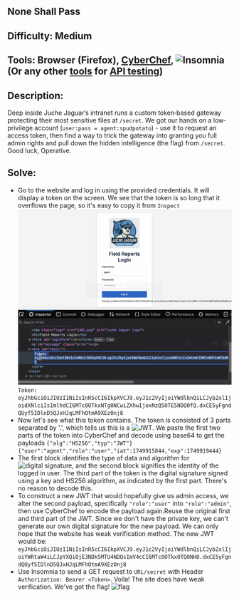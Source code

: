 ## None Shall Pass
## Difficulty: Medium
## Tools: Browser (Firefox), [CyberChef](https://cyberchef.org/), ![Insomnia](https://insomnia.rest/download) (Or any other [tools](https://www.guru99.com/top-6-api-testing-tool.html) for [API testing](https://testsigma.com/guides/api-testing/))
## Description: 
Deep inside Juche Jaguar’s intranet runs a custom token‐based gateway protecting their most sensitive files at ```/secret```. We got our hands on a low‐privilege account (```user:pass = agent:spudpotato```) - use it to request an access token, then find a way to trick the gateway into granting you full admin rights and pull down the hidden intelligence (the flag) from ```/secret```. Good luck, Operative.
## Solve:
- Go to the website and log in using the provided credentials. It will display a token on the screen. We see that the token is so long that it overflows the page, so it's easy to copy it from ```Inspect```
![login](login.jpg)
![inspect](inspect.jpg)
```Token: eyJhbGciOiJIUzI1NiIsInR5cCI6IkpXVCJ9.eyJ1c2VyIjoiYWdlbnQiLCJyb2xlIjoidXNlciIsImlhdCI6MTc0OTkxNTg0NCwiZXhwIjoxNzQ5OTE5NDQ0fQ.dxCE5yFgndQUyf5IDlnD5QJxHJqLMFhOtmA9XEz0nj8```
- Now let's see what this token contains. The token is consisted of 3 parts separated by '.', which tells us this is a ![JWT](https://www.geeksforgeeks.org/json-web-token-jwt/). We paste the first two parts of the token into CyberChef and decode using base64 to get the payloads
```{"alg":"HS256","typ":"JWT"}```
```{"user":"agent","role":"user","iat":1749915844,"exp":1749919444}```
- The first block identifies the type of data and algorithm for ![digital signature](https://www.geeksforgeeks.org/computer-networks/digital-signatures-certificates/), and the second block signifies the identity of the logged in user. The third part of the token is the digital signature signed using a key and HS256 algorithm, as indicated by the first part. There's no reason to decode this.
- To construct a new JWT that would hopefully give us admin access, we alter the second payload, specifically ```"role":"user"``` into ```"role":"admin"```, then use CyberChef to encode the payload again.Reuse the original first and third part of the JWT. Since we don't have the private key, we can't generate our own digital signature for the new payload. We can only hope that the website has weak verification method. The new JWT would be: ```eyJhbGciOiJIUzI1NiIsInR5cCI6IkpXVCJ9.eyJ1c2VyIjoiYWdlbnQiLCJyb2xlIjoiYWRtaW4iLCJpYXQiOjE3NDk5MTU4NDQsImV4cCI6MTc0OTkxOTQ0NH0.dxCE5yFgndQUyf5IDlnD5QJxHJqLMFhOtmA9XEz0nj8```
- Use Insomnia to send a GET request to ```URL/secret``` with Header ```Authorization: Bearer <Token>```. Voila! The site does have weak verification. We've got the flag!
![flag](flag.jpg)

